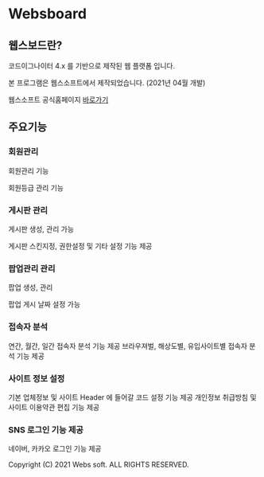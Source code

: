 # Websboard

## 웹스보드란?

코드이그나이터 4.x 를 기반으로 제작된 웹 플랫폼 입니다.

본 프로그램은 웹스소프트에서 제작되었습니다. (2021년 04월 개발)

웹스소프트 공식홈페이지 [바로가기](https://websbiz.co.kr)

## 주요기능

### 회원관리
회원관리 기능

회원등급 관리 기능

### 게시판 관리
게시판 생성, 관리 가능

게시판 스킨지정, 권한설정 및 기타 설정 기능 제공

### 팝업관리 관리
팝업 생성, 관리

팝업 게시 날짜 설정 가능

### 접속자 분석
연간, 월간, 일간 접속자 분석 기능 제공
브라우져벌, 해상도별, 유입사이트별 접속자 분석 기능 제공

### 사이트 정보 설정
기본 업체정보 및 사이트 Header 에 들어갈 코드 설정 기능 제공
개인정보 취급방침 및 사이트 이용약관 편집 기능 제공

### SNS 로그인 기능 제공
네이버, 카카오 로그인 기능 제공

Copyright (C) 2021 Webs soft. ALL RIGHTS RESERVED.
